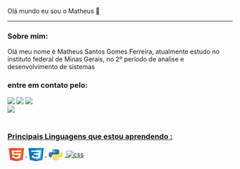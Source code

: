 Olá mundo eu sou o Matheus 🖖 <br><hr>


<h3>Sobre mim:</h3>
Olá meu nome é Matheus Santos Gomes Ferreira, atualmente estudo no instituto federal de Minas Gerais, no 2º período de analise e desenvolvimento de sistemas<br>

 <h3>entre em contato pelo: </h3>
 
 <div> 
  <a href="https://www.instagram.com/matheus_sgf/" target="_blank"><img src="https://img.shields.io/badge/-Instagram-%23E4405F?style=for-the-badge&logo=instagram&logoColor=white" target="_blank"></a>
  <a href = "mailto:matheuscontato96@hotmail.com"><img src="https://img.shields.io/badge/-Gmail-%23333?style=for-the-badge&logo=gmail&logoColor=white" target="_blank"></a>
  <a href="https://www.linkedin.com/in/matheus-santos-gomes-ferreira-5b898b233/" target="_blank"><img src="https://img.shields.io/badge/-LinkedIn-%230077B5?style=for-the-badge&logo=linkedin&logoColor=white" target="_blank"></a> 
 
 
</div>


<div align="left">
  <a href="https://github.com/fe1ker">
  <img height="180em" src="https://github-readme-stats.vercel.app/api?username=fe1ker&show_icons=true&theme=tokyonight&include_all_commits=true&count_private=true"/></div>
  
  
  
 <div style="display: inline_block"><br>
   <h3>Principais Linguagens que estou aprendendo : </h3>
  <img align="center" alt="html" height="30" width="40" src="https://raw.githubusercontent.com/devicons/devicon/master/icons/html5/html5-original.svg">
  <img align="center" alt="css" height="30" width="40" src="https://raw.githubusercontent.com/devicons/devicon/master/icons/css3/css3-original.svg">
  <img align="center" alt="python" height="30" width="40" src="https://raw.githubusercontent.com/devicons/devicon/master/icons/python/python-original.svg">
  <img align="center" alt="css" height="30" width="40" src="https://img.shields.io/badge/PHP-777BB4?style=for-the-badge&logo=php&logoColor=white"><br><br>

</div>
  

